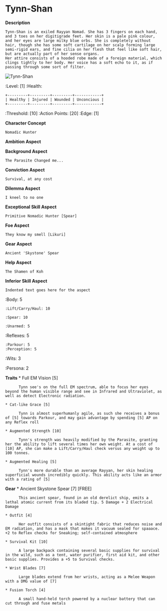 Tynn-Shan
===================

**Description**

    Tynn-Shan is an exiled Rayyan Nomad. She has 3 fingers on each hand, and 3 toes on her digitigrade feet. Her skin is a pale pink colour, and her eyes are large milky blue orbs. She is completely without hair, though she has some soft cartilage on her scalp forming large semi-rigid ears, and fine cilia on her flesh that feel like soft hair, but are actually part of her sense organs.
    Her attire consists of a hooded robe made of a foreign material, which clings tightly to her body. Her voice has a soft echo to it, as if passing through some sort of filter. 

![Tynn-Shan](https://i.imgur.com/FYhNeKw.jpg)

:Level: [1]
:Health:

    +---------+---------+---------+------------+
    | Healthy | Injured | Wounded | Unconcious |
    +---------+---------+---------+------------+

:Threshold: [10]
:Action Points: [20]
:Edge: [1]

**Character Concept**

    Nomadic Hunter

**Ambition Aspect**

    

**Background Aspect**

    The Parasite Changed me...

**Conviction Aspect**

    Survival, at any cost

**Dilemma Aspect**

    I kneel to no one

**Exceptional Skill Aspect**

    Primitive Nomadic Hunter [Spear]

**Foe Aspect**

    They know my smell [Likuri]

**Gear Aspect**

    Ancient 'Skystone' Spear

**Help Aspect**

    The Shamen of Koh

**Inferior Skill Aspect**

    Indented text goes here for the aspect


:Body:
    5
    
    :Lift/Carry/Haul: 10
    
    :Spear: 10
    
    :Unarmed: 5

:Reflexes:
    5

    :Parkour: 5
    :Perception: 5

:Wits:
    3

:Persona:
    2

**Traits**
    * Full EM Vision [5]

          Tynn see's on the full EM spectrum, able to focus her eyes beyond the human visible range and see in Infrared and Ultraviolet, as well as detect Electronic radiation. 
    
    * Cat-like Grace [5]
          
          Tynn is almost superhumanly agile, as such she receives a bonus of [5] towards Parkour, and may gain advantage by spending [5] AP on any Reflex roll
    
    * Augmented Strength [10]
          
          Tynn's strength was heavily modified by the Parasite, granting her the ability to lift several times her own weight. At a cost of [10] AP, she can make a Lift/Carry/Haul check versus any weight up to 100 tonnes.
          
    * Augmented Healing [5]
          
          Tynn's more durable than an average Rayyan, her skin healing superficial wounds incredibly quickly. This ability acts like an armor with a rating of [5]
    
**Gear**
    * Ancient Skystone Spear [7] [FREE]

          This ancient spear, found in an old derelict ship, emits a lethal atomic current from its bladed tip. 5 Damage + 2 Electrical Damage
          
    * Outfit [4]
         
          Her outfit consists of a skintight fabric that reduces noise and EM radiation, and has a mask that makes it vacuum sealed for spaaace. +2 to Reflex checks for Sneaking; self-contained atmosphere
    
    * Survival Kit [10]
         
          A large backpack containing several basic supplies for survival in the wild, such as a tent, water purifier, first aid kit, and other basic supplies. Provides a +5 to Survival checks.
          
    * Wrist Blades [7]
         
          Large blades extend from her wrists, acting as a Melee Weapon with a DMG value of [7]
          
    * Fusion Torch [4]
    
          A small hand-held torch powered by a nuclear battery that can cut through and fuse metals 
          
